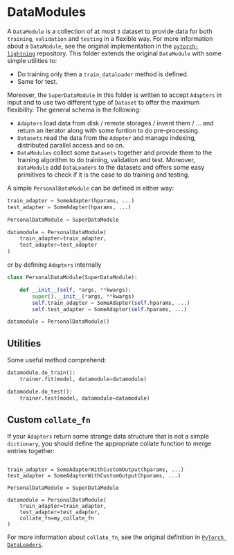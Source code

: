 # DataModules

A `DataModule` is a collection of at most `3` dataset to provide data for both `training`, `validation` and `testing` in a flexible way. For more information about a `DataModule`, see the original implementation in the [`pytorch-lightning`](https://pytorch-lightning.readthedocs.io/en/stable/datamodules.html) repository. This folder extends the original `DataModule` with some simple utilities to:
- Do training only then a `train_dataloader` method is defined.
- Same for test.

Moreover, the `SuperDataModule` in this folder is written to accept `Adapters` in input and to use two different type of `Dataset` to offer the maximum flexibility.
The general schema is the following:
- `Adapters` load data from disk / remote storages / invent them / ... and return an iterator along with some funtion to do pre-processing.
- `Datasets` read the data from the `Adapter` and manage indexing, distributed parallel access and so on.
- `DataModules` collect some `Datasets` together and provide them to the training algorithm to do training, validation and test. Moreover, `DataModule` add `DataLoaders` to the datasets and offers some easy primitives to check if it is the case to do training and testing.

A simple `PersonalDataModule` can be defined in either way:

```python
train_adapter = SomeAdapter(hparams, ...)
test_adapter = SomeAdapter(hparams, ...)

PersonalDataModule = SuperDataModule 

datamodule = PersonalDataModule(
    train_adapter=train_adapter,
    test_adapter=test_adapter
)
```

or by defining `Adapters` internally

```python
class PersonalDataModule(SuperDataModule):

    def __init__(self, *args, **kwargs):
        super().__init__(*args, **kwargs)
        self.train_adapter = SomeAdapter(self.hparams, ...)
        self.test_adapter = SomeAdapter(self.hparams, ...)

datamodule = PersonalDataModule()
```

## Utilities

Some useful method comprehend:
```python
datamodule.do_train():
    trainer.fit(model, datamodule=datamodule)

datamodule.do_test():
    trainer.test(model, datamodule=datamodule)
```

## Custom `collate_fn`

If your `Adapters` return some strange data structure that is not a simple `dictionary`, you should define the appropriate collate function to merge entries together:
```pytho

train_adapter = SomeAdapterWithCustomOutput(hparams, ...)
test_adapter = SomeAdapterWithCustomOutput(hparams, ...)

PersonalDataModule = SuperDataModule 

datamodule = PersonalDataModule(
    train_adapter=train_adapter,
    test_adapter=test_adapter,
    collate_fn=my_collate_fn
)
```

For more information about `collate_fn`, see the original definition in [`PyTorch DataLoaders`](https://pytorch.org/docs/stable/data.html).

